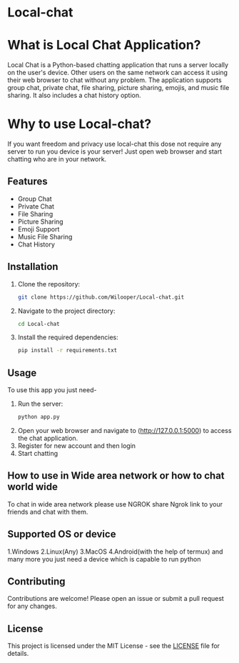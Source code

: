 # Local-chat
#  What is Local Chat Application?
Local Chat is a Python-based chatting application that runs a server locally on the user's device. Other users on the same network can access it using their web browser to chat without any problem. The application supports group chat, private chat, file sharing, picture sharing, emojis, and music file sharing. It also includes a chat history option.
# Why to use Local-chat?
If you want freedom and privacy use local-chat  this dose not require any server to run you device is your server! Just open web browser and start chatting who are in your network.
## Features
- Group Chat
- Private Chat
- File Sharing
- Picture Sharing
- Emoji Support
- Music File Sharing
- Chat History

## Installation

1. Clone the repository:
   ```sh
   git clone https://github.com/Wilooper/Local-chat.git
   ```
2. Navigate to the project directory:
   ```sh
   cd Local-chat
   ```
3. Install the required dependencies:
   ```sh
   pip install -r requirements.txt
   ```

## Usage
To use this app you just need-

1. Run the server:
   ```sh
   python app.py
   ```
2. Open your web browser and navigate to (http://127.0.0.1:5000) to access the chat application.
3. Register for new account and then login
4. Start chatting
## How to use in Wide area network or how to chat world wide
To chat in wide area network please use NGROK share Ngrok link to your friends and chat with them.
## Supported OS or device
1.Windows 
2.Linux(Any)
3.MacOS
4.Android(with the help of termux)
and many more you just need a device which is capable to run python
## Contributing

Contributions are welcome! Please open an issue or submit a pull request for any changes.

## License

This project is licensed under the MIT License - see the [LICENSE](LICENSE) file for details.
